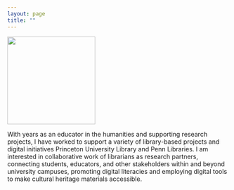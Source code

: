 ```yaml
---
layout: page
title: "" 
---
```

<img src="https://github.com/evandttr/evandttr.github.io/assets/120140116/fe656ec6-a055-4251-b8b7-0cb9cdabc06f" align="center" width="200">

With years as an educator in the humanities and supporting research projects, I have worked to support a variety of library-based projects and digital initiatives Princeton University Library and Penn Libraries. I am interested in collaborative work of librarians as research partners, connecting students, educators, and other stakeholders within and beyond university campuses, promoting digital literacies and employing digital tools to make cultural heritage materials accessible. 
